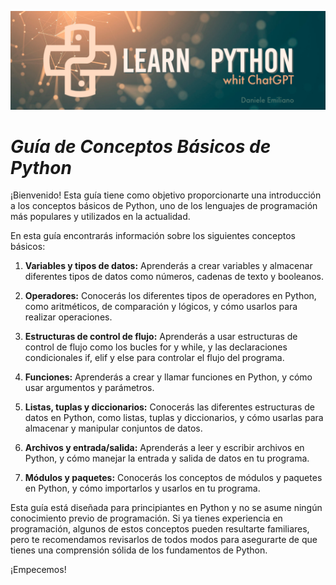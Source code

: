 <p align="center">
  <img src="../src/Learn-python.png">
</p>


# ***Guía de Conceptos Básicos de Python***

¡Bienvenido! 
Esta guía tiene como objetivo proporcionarte una introducción a los conceptos básicos de Python, uno de los lenguajes de programación más populares y utilizados en la actualidad.

En esta guía encontrarás información sobre los siguientes conceptos básicos:


1. **Variables y tipos de datos:** Aprenderás a crear variables y almacenar diferentes tipos de datos como números, cadenas de texto y booleanos.

2. **Operadores:** Conocerás los diferentes tipos de operadores en Python, como aritméticos, de comparación y lógicos, y cómo usarlos para realizar operaciones.

3. **Estructuras de control de flujo:** Aprenderás a usar estructuras de control de flujo como los bucles for y while, y las declaraciones condicionales if, elif y else para controlar el flujo del programa.

4. **Funciones:** Aprenderás a crear y llamar funciones en Python, y cómo usar argumentos y parámetros.

5. **Listas, tuplas y diccionarios:** Conocerás las diferentes estructuras de datos en Python, como listas, tuplas y diccionarios, y cómo usarlas para almacenar y manipular conjuntos de datos.

6. **Archivos y entrada/salida:** Aprenderás a leer y escribir archivos en Python, y cómo manejar la entrada y salida de datos en tu programa.

7. **Módulos y paquetes:** Conocerás los conceptos de módulos y paquetes en Python, y cómo importarlos y usarlos en tu programa.


Esta guía está diseñada para principiantes en Python y no se asume ningún conocimiento previo de programación. Si ya tienes experiencia en programación, algunos de estos conceptos pueden resultarte familiares, pero te recomendamos revisarlos de todos modos para asegurarte de que tienes una comprensión sólida de los fundamentos de Python.

¡Empecemos!